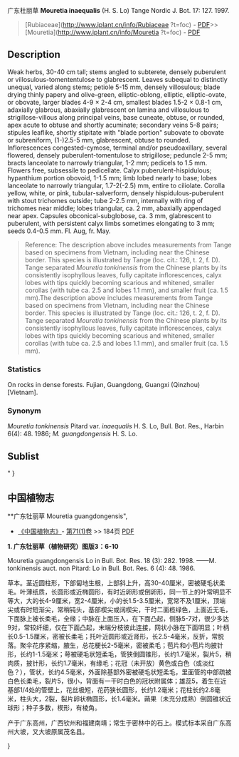 广东杜丽草 **Mouretia inaequalis** (H. S. Lo) Tange Nordic J. Bot. 17: 127. 1997.

> [Rubiaceae](http://www.iplant.cn/info/Rubiaceae ?t=foc) - [PDF](http://iplant.cn/foc/pdf/Rubiaceae.pdf)>>[Mouretia](http://www.iplant.cn/info/Mouretia ?t=foc) - [PDF](http://www.iplant.cn/foc/pdf/Mouretia.pdf)

## Description

Weak herbs, 30-40 cm tall; stems angled to subterete, densely puberulent or villosulous-tomententulose to glabrescent. Leaves subequal to distinctly unequal, varied along stems; petiole 5-15 mm, densely villosulous; blade drying thinly papery and olive-green, elliptic-oblong, elliptic, elliptic-ovate, or obovate, larger blades 4-9 × 2-4 cm, smallest blades 1.5-2 × 0.8-1 cm, adaxially glabrous, abaxially glabrescent on lamina and villosulous to strigillose-villous along principal veins, base cuneate, obtuse, or rounded, apex acute to obtuse and shortly acuminate; secondary veins 5-8 pairs; stipules leaflike, shortly stipitate with \"blade portion\" subovate to obovate or subreniform, (1-)2.5-5 mm, glabrescent, obtuse to rounded. Inflorescences congested-cymose, terminal and/or pseudoaxillary, several flowered, densely puberulent-tomentulose to strigillose; peduncle 2-5 mm; bracts lanceolate to narrowly triangular, 1-2 mm; pedicels to 1.5 mm. Flowers free, subsessile to pedicellate. Calyx puberulent-hispidulous; hypanthium portion obovoid, 1-1.5 mm; limb lobed nearly to base; lobes lanceolate to narrowly triangular, 1.7-2(-2.5) mm, entire to ciliolate. Corolla yellow, white, or pink, tubular-salverform, densely hispidulous-puberulent with stout trichomes outside; tube 2-2.5 mm, internally with ring of trichomes near middle; lobes triangular, ca. 2 mm, abaxially appendaged near apex. Capsules obconical-subglobose, ca. 3 mm, glabrescent to puberulent, with persistent calyx limbs sometimes elongating to 3 mm; seeds 0.4-0.5 mm. Fl. Aug, fr. May.

> Reference: 
> The description above includes measurements from Tange based on specimens from Vietnam, including near the Chinese border. This species is illustrated by Tange (loc. cit.: 126, t. 2, f. D). Tange separated *Mouretia tonkinensis* from the Chinese plants by its consistently isophyllous leaves, fully capitate inflorescences, calyx lobes with tips quickly becoming scarious and whitened, smaller corollas (with tube ca. 2.5 and lobes 1.1 mm), and smaller fruit (ca. 1.5 mm).The description above includes measurements from Tange based on specimens from Vietnam, including near the Chinese border. This species is illustrated by Tange (loc. cit.: 126, t. 2, f. D). Tange separated *Mouretia tonkinensis* from the Chinese plants by its consistently isophyllous leaves, fully capitate inflorescences, calyx lobes with tips quickly becoming scarious and whitened, smaller corollas (with tube ca. 2.5 and lobes 1.1 mm), and smaller fruit (ca. 1.5 mm).

### Statistics
On rocks in dense forests. Fujian, Guangdong, Guangxi (Qinzhou) [Vietnam].

### Synonym
*Mouretia tonkinensis* Pitard var. *inaequalis* H. S. Lo, Bull. Bot. Res., Harbin 6(4): 48. 1986; *M. guangdongensis* H. S. Lo.

## Sublist
"
}
## 中国植物志

**广东牡丽草 Mouretia guangdongensis",

* [《中国植物志》](http://www.iplant.cn/frps)- [第71(1)卷](http://www.iplant.cn/frps/vol/71(1)) >> 184页 [PDF](http://www.iplant.cn/frps/pdf/71(1)/184.PDF)

**1. 广东牡丽草（植物研究）图版3：6-10**

Mouretia guangdongensis Lo in Bull. Bot. Res. 18 (3): 282. 1998. ——M. tonkinensis auct. non Pitard: Lo in Bull. Bot. Res. 6 (4): 48. 1986.

草本。茎近圆柱形，下部匐地生根，上部斜上升，高30-40厘米，密被硬毛状柔毛。叶薄纸质，长圆形或近椭圆形，有时近卵形或倒卵形，同一节上的叶常明显不等大，大的长4-9厘米，宽2-4厘米，小的长1.5-3.5厘米，宽常不及1厘米，顶端尖或有时短渐尖，常稍钝头，基部楔尖或阔楔尖，干时二面榄绿色，上面近无毛，下面脉上被长柔毛，全缘；中脉在上面压入，在下面凸起，侧脉5-7对，很少多达9对，常较纤细，仅在下面凸起，末端分枝彼此连接，网状小脉在下面明显；叶柄长0.5-1.5厘米，密被长柔毛；托叶近圆形或近肾形，长2.5-4毫米，反折，常脱落。聚伞花序紧缩，腋生，总花梗长2-5毫米，密被柔毛；苞片和小苞片均披针形，长约1-1.5毫米；萼被硬毛状短柔毛，管狭倒圆锥形，长约1.7毫米，裂片5，稍肉质，披针形，长约1.7毫米，有缘毛；花冠（未开放）黄色或白色（或淡红色？），管状，长约4.5毫米，外面除基部外密被硬毛状短柔毛，里面管的中部疏被白色长柔毛，裂片5，很小，背面有一干时白色的冠状附属体；雄蕊5，着生在近基部1/4处的管壁上，花丝极短，花药狭长圆形，长约1.2毫米；花柱长约2.8毫米，柱头大，2裂，裂片卵状椭圆形，长1.4毫米。蒴果（未充分成熟）倒圆锥状近球形；种子多数，楔形，有棱角。

产于广东高州，广西钦州和福建南靖；常生于密林中的石上。模式标本采自广东高州大坡，又大坡原属茂名县。

}